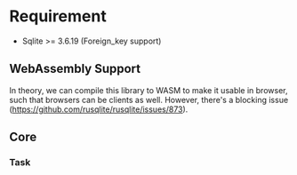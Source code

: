 # Requirement
* Sqlite >= 3.6.19 (Foreign_key support)

## WebAssembly Support
In theory, we can compile this library to WASM to make it usable in browser,
such that browsers can be clients as well. However, there's a blocking issue
(https://github.com/rusqlite/rusqlite/issues/873).

## Core
### Task 

